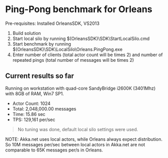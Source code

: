 Ping-Pong benchmark for Orleans
=========================================

Pre-requisites: Installed OrleansSDK, VS2013

1. Build solution
2. Start local silo by running $(OrleansSDK)\SDK\StartLocalSilo.cmd
3. Start benchmark by running $(OrleansSDK)\SDK\LocalSilo\Orleans.PingPong.exe
4. Enter number of clients (total actor count will be times 2) and number of repeated pings (total number of messages will be times 2)

Current results so far
-------------------------
Running on workstation with quad-core SandyBridge i2600K (3401Mhz) with 8GB of RAM, Win7 SP1.
- Actor Count: 1024
- Total: 2,048,000.00 messages
- Time: 15.86 sec
- TPS: 129,161 per/sec

> No tuning was done, default local silo settings were used.

NOTE: Akka.net uses local actors, while Orleans always expect distribution. So 10M messages per/sec between local actors in Akka.net are not comparable to 65K messages per/s in Orleans. 
